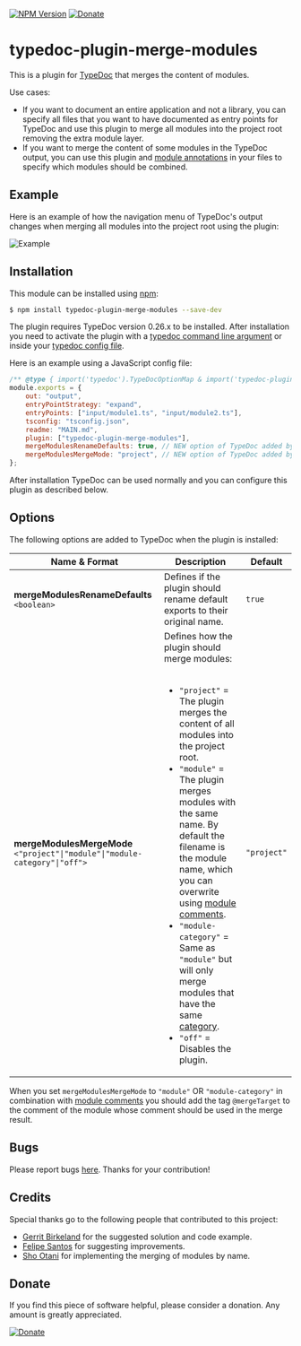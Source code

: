 [![NPM Version](https://badge.fury.io/js/typedoc-plugin-merge-modules.svg)](https://badge.fury.io/js/typedoc-plugin-merge-modules) [![Donate](https://img.shields.io/badge/Donate-PayPal-green.svg)](https://www.paypal.com/cgi-bin/webscr?cmd=_s-xclick&hosted_button_id=67UU75EUH4S8A)

# typedoc-plugin-merge-modules

This is a plugin for [TypeDoc](https://github.com/TypeStrong/typedoc) that merges the content of modules.

Use cases:

* If you want to document an entire application and not a library, you can specify all files that you want to have documented as entry points for TypeDoc and use this plugin to merge all modules into the project root removing the extra module layer.
* If you want to merge the content of some modules in the TypeDoc output, you can use this plugin and [module annotations](https://typedoc.org/guides/doccomments/#files) in your files to specify which modules should be combined.

## Example

Here is an example of how the navigation menu of TypeDoc's output changes when merging all modules into the project root using the plugin:

![Example](https://raw.githubusercontent.com/krisztianb/typedoc-plugin-merge-modules/master/doc/example.png)

## Installation

This module can be installed using [npm](https://www.npmjs.com/package/typedoc-plugin-merge-modules):

```sh
$ npm install typedoc-plugin-merge-modules --save-dev
```

The plugin requires TypeDoc version 0.26.x to be installed. After installation you need to activate the plugin with a [typedoc command line argument](https://typedoc.org/options/configuration/#plugin) or inside your [typedoc config file](https://typedoc.org/options/configuration/#json-files).

Here is an example using a JavaScript config file:

```js
/** @type { import('typedoc').TypeDocOptionMap & import('typedoc-plugin-merge-modules').Config } */
module.exports = {
    out: "output",
    entryPointStrategy: "expand",
    entryPoints: ["input/module1.ts", "input/module2.ts"],
    tsconfig: "tsconfig.json",
    readme: "MAIN.md",
    plugin: ["typedoc-plugin-merge-modules"],
    mergeModulesRenameDefaults: true, // NEW option of TypeDoc added by this plugin
    mergeModulesMergeMode: "project", // NEW option of TypeDoc added by this plugin
};
```

After installation TypeDoc can be used normally and you can configure this plugin as described below.

## Options

The following options are added to TypeDoc when the plugin is installed:

| Name & Format | Description | Default |
| ------------- | ----------- | ------- |
| **mergeModulesRenameDefaults** `<boolean>` | Defines if the plugin should rename default exports to their original name. | `true` |
| **mergeModulesMergeMode** `<"project"\|"module"\|"module-category"\|"off">` | Defines how the plugin should merge modules:<br/><br/><ul><li>`"project"` = The plugin merges the content of all modules into the project root.</li><li>`"module"` = The plugin merges modules with the same name. By default the filename is the module name, which you can overwrite using [module comments](https://typedoc.org/tags/module/).</li><li>`"module-category"` = Same as `"module"` but will only merge modules that have the same [category](https://typedoc.org/tags/category/).</li><li>`"off"` =  Disables the plugin.</li></ul> | `"project"` |

When you set `mergeModulesMergeMode` to `"module"` OR `"module-category"` in combination with [module comments](https://typedoc.org/tags/module/) you should add the tag `@mergeTarget` to the comment of the module whose comment should be used in the merge result.

## Bugs

Please report bugs [here](https://github.com/krisztianb/typedoc-plugin-merge-modules/issues).
Thanks for your contribution!

## Credits

Special thanks go to the following people that contributed to this project:

-   [Gerrit Birkeland](https://github.com/Gerrit0) for the suggested solution and code example.
-   [Felipe Santos](https://github.com/felipecrs) for suggesting improvements.
-   [Sho Otani](https://github.com/beijaflor) for implementing the merging of modules by name.

## Donate

If you find this piece of software helpful, please consider a donation. Any amount is greatly appreciated.

[![Donate](https://img.shields.io/badge/Donate-PayPal-green.svg)](https://www.paypal.com/cgi-bin/webscr?cmd=_s-xclick&hosted_button_id=67UU75EUH4S8A)
